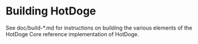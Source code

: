Building HotDoge
================

See doc/build-*.md for instructions on building the various
elements of the HotDoge Core reference implementation of HotDoge.
